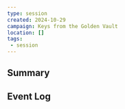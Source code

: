 ```yaml
---
type: session
created: 2024-10-29
campaign: Keys from the Golden Vault
location: []
tags:
 - session
---
```



## Summary

## Event Log




